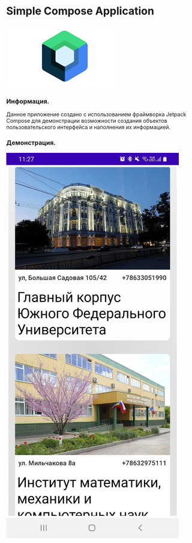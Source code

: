 # Simple Compose Application
![Скриншот 1](https://github.com/DdiavaLL/Simple-Compose-Application/blob/master/app/images/first.png)
### Информация.
Данное приложение создано с использованием фраймворка Jetpack Compose для демонстрации возможности создания объектов пользовательского интерфейса и наполнения их информацией.

### Демонстрация.
![Скриншот 2](https://github.com/DdiavaLL/Simple-Compose-Application/blob/master/app/images/second.jpg)